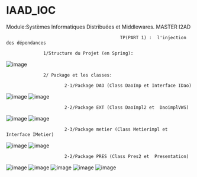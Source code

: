 # IAAD_IOC

   Module:Systèmes Informatiques Distribuées et Middlewares.                                                                         MASTER I2AD
                                                                                                                 
                                                                                                                                    
                                               TP(PART 1) :  l'injection des dépendances 
                                               
                  1/Structure du Projet (en Spring):


![image](https://user-images.githubusercontent.com/97621443/162342474-98e9fdf9-38c1-48a4-9cff-c9602dfebbf7.png)

                  2/ Package et les classes:
                  
                          2-1/Package DAO (Class DaoImp et Interface IDao)
![image](https://user-images.githubusercontent.com/97621443/162342666-c29d31f7-4e1c-4535-a5fe-f4f2d3f6e85d.png)
![image](https://user-images.githubusercontent.com/97621443/162342726-68ef5c1d-cc8f-4238-8296-01b801afc3ce.png)


                          2-2/Package EXT (Class DaoImpl2 et  DaoimplVWS)
![image](https://user-images.githubusercontent.com/97621443/162342755-c6514bba-dbed-4da0-8079-ec4867874d96.png)
![image](https://user-images.githubusercontent.com/97621443/162342786-7e04b068-1c4f-4e07-9db6-6fe978c40fa6.png)


                          2-3/Package metier (Class Metierimpl et Interface IMetier)

![image](https://user-images.githubusercontent.com/97621443/162342815-729aa793-c52c-4f05-b1c7-9888ce6c7484.png)
![image](https://user-images.githubusercontent.com/97621443/162342997-99008453-99dd-46c4-9454-bb88178965c0.png)

                          2-2/Package PRES (Class Pres2 et  Presentation)
![image](https://user-images.githubusercontent.com/97621443/162343055-91f0d101-1212-4492-8755-ae69822d9349.png)
![image](https://user-images.githubusercontent.com/97621443/162343082-8faf3ec1-e40a-41f3-840c-0a27b4a90fc9.png)
![image](https://user-images.githubusercontent.com/97621443/162343770-d64b156c-6d1f-4950-a910-74ee7ae74b53.png)
![image](https://user-images.githubusercontent.com/97621443/162343856-b363be4d-96a4-446e-a28a-d0e7287ea1d8.png)
![image](https://user-images.githubusercontent.com/97621443/162344013-38bedb75-0c67-4cc8-9e5e-6508ec02f250.png)




